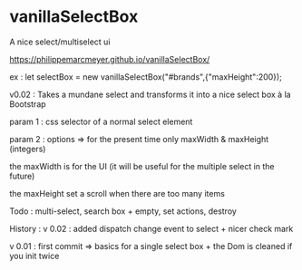 # vanillaSelectBox
A nice select/multiselect ui

https://philippemarcmeyer.github.io/vanillaSelectBox/

ex : let selectBox = new vanillaSelectBox("#brands",{"maxHeight":200});

v0.02 : Takes a mundane select and transforms it into a nice select box à la Bootstrap

param 1 : css selector of a normal select element

param 2 : options => for the present time only maxWidth & maxHeight (integers)

the maxWidth is for the UI (it will be useful for the multiple select in the future)

the maxHeight set a scroll when there are too many items 


Todo : multi-select, search box + empty, set actions, destroy 

History :
v 0.02 : added dispatch change event to select + nicer check mark

v 0.01 : first commit => basics for a single select box + the Dom is cleaned if you init twice
